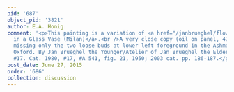 ```yaml
---
pid: '687'
object_pid: '3821'
author: E.A. Honig
comment: '<p>This painting is a variation of <a href="/janbrueghel/flowers-in-a-glass-vase-milan">Flowers
  in a Glass Vase (Milan)</a>.<br />A very close copy (oil on panel, 47 x 34.5 cm)
  missing only the two loose buds at lower left foreground in the Ashmolean Museum,
  Oxford. By Jan Brueghel the Younger/Atelier of Jan Brueghel the Elder. Ward Bequest,
  #17. Cat. 1980, #17, #A 541, fig. 21, 1950; 2003 cat. pp. 186-187.</p>'
post_date: June 27, 2015
order: '686'
collection: discussion
---
```

